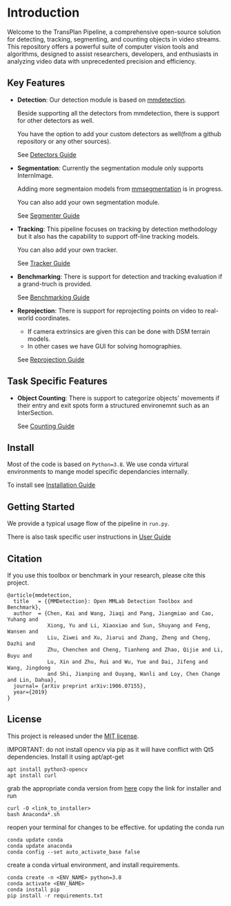 # Introduction

Welcome to the TransPlan Pipeline, a comprehensive open-source solution for detecting, tracking, segmenting, and counting objects in video streams. This repository offers a powerful suite of computer vision tools and algorithms, designed to assist researchers, developers, and enthusiasts in analyzing video data with unprecedented precision and efficiency.

## Key Features

* **Detection**: Our detection module is based on [mmdetection](https://mmdetection.readthedocs.io/en/latest/).
  
  Beside supporting all the detectors from mmdetection, there is support for other detectors as well.
  
  You have the option to add your custom detectors as well(from a github repository or any other sources).
  
  See [Detectors Guide](https://github.com/ElderLab-York-University/Transplan/edit/booklet/README.md)

* **Segmentation**: Currently the segmentation module only supports InternImage.
  
  Adding more segmentaion models from [mmsegmentation](https://github.com/open-mmlab/mmsegmentation) is in progress.
  
  You can also add your own segmentation module.

  See [Segmenter Guide](https://github.com/ElderLab-York-University/Transplan/edit/booklet/README.md)

* **Tracking**: This pipeline focuses on tracking by detection methodology but it also has the capability to support off-line tracking models.

  You can also add your own tracker.

  See [Tracker Guide](https://github.com/ElderLab-York-University/Transplan/edit/booklet/README.md)

* **Benchmarking**: There is support for detection and tracking evaluation if a grand-truch is provided.
  
    See [Benchmarking Guide](https://github.com/ElderLab-York-University/Transplan/edit/booklet/README.md)

* **Reprojection**: There is support for reprojecting points on video to real-world coordinates.
  * If camera extrinsics are given this can be done with DSM terrain models.
  * In other cases we have GUI for solving homographies.
    
  See [Reprojection Guide](https://github.com/ElderLab-York-University/Transplan/edit/booklet/README.md)

## Task Specific Features

* **Object Counting**: There is support to categorize objects' movements if their entry and exit spots form a structured environemnt such as an InterSection.

  See [Counting Guide](https://github.com/ElderLab-York-University/Transplan/edit/booklet/README.md)


## Install
  Most of the code is based on `Python=3.8`. We use conda virtural environments to mange model specific dependancies internally.

  To install see [Installation Guide](./)

## Getting Started
  We provide a typical usage flow of the pipeline in `run.py`.
  
  There is also task specific user instructions in [User Guide](./)

## Citation

If you use this toolbox or benchmark in your research, please cite this project.

```
@article{mmdetection,
  title   = {{MMDetection}: Open MMLab Detection Toolbox and Benchmark},
  author  = {Chen, Kai and Wang, Jiaqi and Pang, Jiangmiao and Cao, Yuhang and
             Xiong, Yu and Li, Xiaoxiao and Sun, Shuyang and Feng, Wansen and
             Liu, Ziwei and Xu, Jiarui and Zhang, Zheng and Cheng, Dazhi and
             Zhu, Chenchen and Cheng, Tianheng and Zhao, Qijie and Li, Buyu and
             Lu, Xin and Zhu, Rui and Wu, Yue and Dai, Jifeng and Wang, Jingdong
             and Shi, Jianping and Ouyang, Wanli and Loy, Chen Change and Lin, Dahua},
  journal= {arXiv preprint arXiv:1906.07155},
  year={2019}
}
```

## License

This project is released under the [MIT license](LICENSE).
  
IMPORTANT: do not install opencv via pip as it will have conflict with Qt5 dependencies. Install it using apt/apt-get
```
apt install python3-opencv
apt install curl
```
grab the appropriate conda version from [here](https://www.anaconda.com/products/distribution)
copy the link for installer and run
```code
curl -O <link_to_installer>
bash Anaconda*.sh
```
reopen your terminal for changes to be effective.
for updating the conda run
```code
conda update conda
conda update anaconda
conda config --set auto_activate_base false
```

create a conda virtual environment, and install requirements.

```
conda create -n <ENV_NAME> python=3.8
conda activate <ENV_NAME>
conda install pip
pip install -r requirements.txt
```
